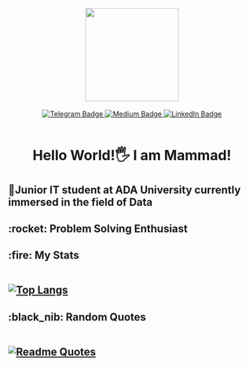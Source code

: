 <div id="header" align="center">
  <img src="https://media.giphy.com/media/ZkVIzvAEUA4ISI6WpO/giphy.gif" width="190"/>
	
</div>
<br>
<div id="badges" align="center">
	<a href="https://t.me/mammedd">
		  <img src="https://img.shields.io/badge/Telegram-blue?style=for-the-badge&logo=telegram&logoColor=white" alt="Telegram Badge"/>
	</a>
	<a href="https://medium.com/@mmammadov">
  <img src="https://img.shields.io/badge/Medium-black?style=for-the-badge&logo=medium&logoColor=white" alt="Medium Badge"/>
	</a>
	<a href="https://www.linkedin.com/in/mammad-mammadov/">
  <img src="https://img.shields.io/badge/LinkedIn-blue?style=for-the-badge&logo=linkedin&logoColor=white" alt="LinkedIn Badge"/>
	</a>
	
</div>
<br>
<h1 id="hello" align="center"> Hello World!🖐️ I am Mammad!</h1>

<h2>🏫Junior IT student at ADA University currently immersed in the field of Data</h2>
<h2>:rocket: Problem Solving Enthusiast</h2>
<h2>:fire: My Stats<br><br>
	
[![Top Langs](https://github-readme-stats.vercel.app/api/top-langs/?username=mammadmammadov&langs_count=5)](https://github.com/anuraghazra/github-readme-stats)	

	

<h2>:black_nib: Random Quotes<br><br>	
	
[![Readme Quotes](https://quotes-github-readme.vercel.app/api?type=horizontal&theme=dark)](https://github.com/piyushsuthar/github-readme-quotes)
	
</h2>





